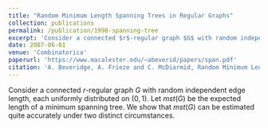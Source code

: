 ```yaml
---
title: "Random Minimum Length Spanning Trees in Regular Graphs"
collection: publications
permalink: /publication/1998-spanning-tree
excerpt: 'Consider a connected $r$-regular graph $G$ with random independent edge length, each uniformly distributed on $(0,1)$. Let $mst(G)$ be the expected length of a minimum spanning tree. We show that $mst(G)$ can be estimated quite accurately under two distinct circumstances.'
date: 2007-06-01
venue: 'Combinatorica'
paperurl: 'https://www.macalester.edu/~abeverid/papers/span.pdf'
citation: 'A. Beveridge, A. Frieze and C. McDiarmid, Random Minimum Length Spanning Trees in Regular Graphs, Combinatorica 18 (1998), 311-333.'
---
```



Consider a connected $r$-regular graph $G$ with random independent edge length, each uniformly distributed on $(0,1)$. Let $mst(G)$ be the expected length of a minimum spanning tree. We show that $mst(G)$ can be estimated quite accurately under two distinct circumstances.
